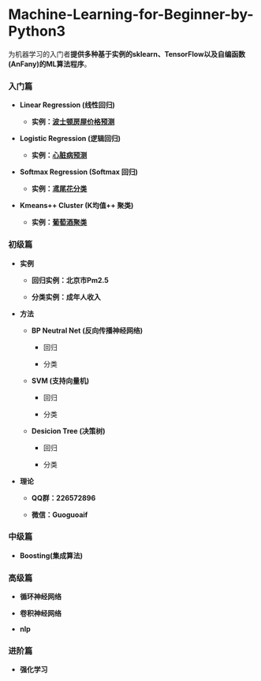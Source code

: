# Machine-Learning-for-Beginner-by-Python3

为机器学习的入门者**提供多种基于实例的sklearn、TensorFlow以及自编函数(AnFany)的ML算法程序**。

### 入门篇

* **Linear Regression (线性回归)**  

    + **实例：[波士顿房屋价格预测](https://github.com/Anfany/Machine-Learning-for-Beginner-by-Python3/tree/master/Linear%20Regression)**

* **Logistic Regression (逻辑回归)**  

    + **实例：[心脏病预测](https://github.com/Anfany/Machine-Learning-for-Beginner-by-Python3/tree/master/Logistic%20Regression)**

* **Softmax Regression (Softmax 回归)**  

    + **实例：[鸢尾花分类](https://github.com/Anfany/Machine-Learning-for-Beginner-by-Python3/tree/master/Softmax%20Regression)**

* **Kmeans++ Cluster (K均值++ 聚类)**

     + **实例：[葡萄酒聚类](https://github.com/Anfany/Machine-Learning-for-Beginner-by-Python3/tree/master/Kmeans%20Cluster)**


### 初级篇

*  **实例**

    + **回归实例：北京市Pm2.5**
    
    + **分类实例：成年人收入**

* **方法**

    + **BP Neutral Net (反向传播神经网络)**  
      
        + 回归
        
        + 分类

    + **SVM (支持向量机)**  
    
      + 回归
      
      + 分类
    
    + **Desicion Tree (决策树)** 
    
      + 回归
      
      + 分类
     
   
* **理论**

     + **QQ群：226572896**
   
     + **微信：Guoguoaif**


### 中级篇


* **Boosting(集成算法)**  
   


### 高级篇

* **循环神经网络**

* **卷积神经网络**

* **nlp**



### 进阶篇

* **强化学习**



